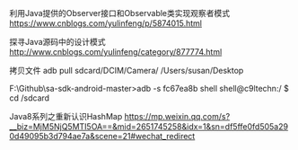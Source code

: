 利用Java提供的Observer接口和Observable类实现观察者模式
https://www.cnblogs.com/yulinfeng/p/5874015.html

探寻Java源码中的设计模式
http://www.cnblogs.com/yulinfeng/category/877774.html

拷贝文件
adb pull sdcard/DCIM/Camera/  /Users/susan/Desktop

F:\Github\sa-sdk-android-master>adb -s fc67ea8b shell
shell@c9ltechn:/ $ cd /sdcard

Java8系列之重新认识HashMap
https://mp.weixin.qq.com/s?__biz=MjM5NjQ5MTI5OA==&mid=2651745258&idx=1&sn=df5ffe0fd505a290d49095b3d794ae7a&scene=21#wechat_redirect
